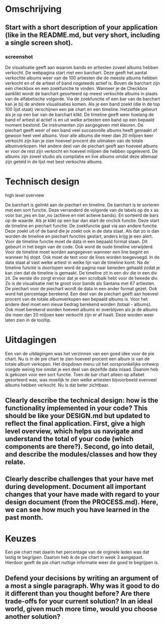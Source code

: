 # Omschrijving

## Start with a short description of your application (like in the README.md, but very short, including a single screen shot).

### screenshot

De visualisatie geeft aan waarom bands en artiesten zoveel albums hebben verkocht. De webpagina start met een barchart. Deze geeft het aantal verkochte albums weer van de 100 artiesten die de meeste albums hebben verkocht en of de artiest of band nogsteeds actief is. Boven de barchart zijn een checkbox en een zoekfunctie te vinden. Wanneer je de Checkbox aanklikt wordt de barchart gesorteerd op meest verkochte albums in plaats van de alfabetische volgorde. Via de zoekfunctie of een bar van de barchart kan je bij de andere visualisaties komen. Als je een band zoekt (die in de top 100 lijst staat) verschijnen een pie chart en een timeline. Hetzelfde gebeurt als je op een bar van de barchart klikt. De timeline geeft weer hoelang de band of artiest al actief is en uit welke artiesten een band op een bepaald moment bestond. De instrumenten zijn aangegeven met kleuren. De piechart geeft weer of een band veel succesvolle albums heeft gemaakt of gewoon heel veel albums. Voor alle albums die meer dan 20 miljoen keer verkocht zijn kan je zien hoeveel procent die uitmaken van de totale albumverkopen. Het andere deel van de piechart geeft aan hoeveel albums er voor de rest zijn verkocht en hoeveel miljoen die hebben opgeleverd. De albums zijn zowel studio als compilatie en live albums omdat deze allemaal zijn geteld in de lijst met best verkochte albums.

# Technisch design

high level overview

De barchart is gelinkt aan de piechart en timeline. De barchart is te sorteren met een sort functie. Deze verranderd de volgorde van de labels op de x as voor bar_yes en bar_no (actieve en niet actieve bands). En sorteerd de bars op de waarde. Als je klikt op een bar dan start de onclick functie. Deze start de timeline en piechart functie. De zoekfunctie gaat via aan andere functie. Deze zoekt uit of de band die je zoekt ook in de data staat. Als dat zo is dan worden de timeline en piechart functies gestart, anders krijg je een alert. Voor de timeline functie moet de data in een bepaald format staan. Dit gebeurt in het begin van de code. Ook word de oude timeline verwijderd. Voor de timeline moet worden aangegeven wanneer een line begint en wanneer hij stopt. Ook moet de text voor de lines worden toegevoegd. In de data staat al vast welke artiest in welke lijn van de timeline komt. Na de timeline functie is doorlopen word de pagina naar beneden gehaald zodat je kan zien dat de timeline is gemaakt. De timeline zit in een div die in een div zit. De eerste div zorgt ervoor dat je een scrolbalk hebt voor de tweede div. Zo is de visualisatie niet te groot voor bands als Santana met 67 artiesten. De piechart voor de piechart wordt de data in een ander format gezet. Ook word het percentage berekend. Een deel van de piechart geeft aan hoeveel procent van de totale albumverkopen een bepaald albums is. Voor het andere deel moet een nieuw bedrag berekend worden (totaal - albums). Ook moet berekend worden hoeveel albums er overblijven als je de albums die meer dan 20 miljoen keer verkocht zijn er af haalt. Deze worden weer laten zien in de tooltip. 

# Uitdagingen

Een van de uitdagingen was het verzinnen van een goed idee voor de pie chart. Nu is in de pie chart te zien hoeveel procent een album is van de totale album verkopen. 
Het dropdown menu uit het oorspronkelijke ontwerp voegde weinig toe omdat je een deel van dezelfde data inlaad. Daarom heb ik gekozen voor een sort functie. Toen de bar chart alleen op alfabet gesorteerd was, was moeilijk te zien welke artiesten bijvoorbeeld evenveel albums hebben verkocht. Nu is dat beter zichtbaar.


## Clearly describe the technical design: how is the functionality implemented in your code? This should be like your DESIGN.md but updated to reflect the final application. First, give a high level overview, which helps us navigate and understand the total of your code (which components are there?). Second, go into detail, and describe the modules/classes and how they relate.

## Clearly describe challenges that your have met during development. Document all important changes that your have made with regard to your design document (from the PROCESS.md). Here, we can see how much you have learned in the past month.

# Keuzes

Een pie chart met daarin het percentage van de orginele leden was dat lastig te begrijpen. Daarom heb ik de pie chart in week 3 aangepast. Hierdoor geeft de pie chart nuttige informatie weer die goed te begrijpen is.



## Defend your decisions by writing an argument of a most a single paragraph. Why was it good to do it different than you thought before? Are there trade-offs for your current solution? In an ideal world, given much more time, would you choose another solution?

